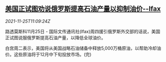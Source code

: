 <!--1637839862000-->
[美国正试图劝说俄罗斯提高石油产量以抑制油价--Ifax](https://cn.reuters.com/article/ifax-us-russia-oil-production-1125-idCNKBS2IA0QP)
------

<div><i>2021-11-25T11:09:24Z</i></div><p>路透莫斯科11月25日 - 国际文传通讯社(Ifax)周四援引俄罗斯外交部的话说，美国正试图说服俄罗斯提高石油产量，以降低全球油价。</p><p>白宫周二表示，美国将从美国战略石油储备中释放5,000万桶原油，以帮助冷却油价。这些原油将于12月中下旬投放市场。(完)</p>
